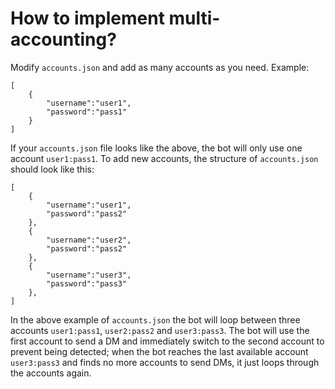 # How to implement multi-accounting?
Modify ```accounts.json``` and add as many accounts as you need.
Example:
```
[
    {
        "username":"user1",
        "password":"pass1"
    }
]
```
If your ```accounts.json``` file looks like the above, the bot will only use one account ```user1:pass1```. To add new accounts, the structure of ```accounts.json``` should look like this:
```
[
    {
        "username":"user1",
        "password":"pass2"
    },
    {
        "username":"user2",
        "password":"pass2"
    },
    {
        "username":"user3",
        "password":"pass3"
    },
]
```
In the above example of ```accounts.json``` the bot will loop between three accounts ```user1:pass1```, ```user2:pass2``` and ```user3:pass3```. The bot will use the first account to send a DM and immediately switch to the second account to prevent being detected; when the bot reaches the last available account ```user3:pass3``` and finds no more accounts to send DMs, it just loops through the accounts again.